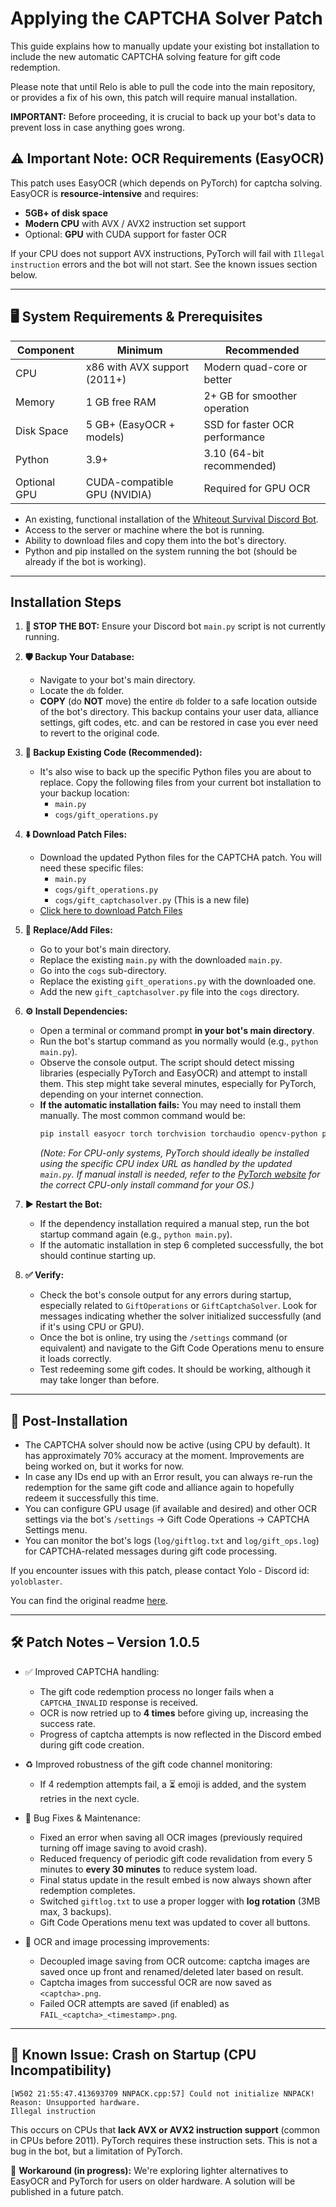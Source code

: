 # Applying the CAPTCHA Solver Patch

This guide explains how to manually update your existing bot installation to include the new automatic CAPTCHA solving feature for gift code redemption.

Please note that until Relo is able to pull the code into the main repository, or provides a fix of his own, this patch will require manual installation.

**IMPORTANT:** Before proceeding, it is crucial to back up your bot's data to prevent loss in case anything goes wrong.

## ⚠️ Important Note: OCR Requirements (EasyOCR)

This patch uses EasyOCR (which depends on PyTorch) for captcha solving. EasyOCR is **resource-intensive** and requires:

- **5GB+ of disk space**
- **Modern CPU** with AVX / AVX2 instruction set support
- Optional: **GPU** with CUDA support for faster OCR

If your CPU does not support AVX instructions, PyTorch will fail with `Illegal instruction` errors and the bot will not start. See the known issues section below.

---

## 🖥️ System Requirements & Prerequisites

| Component     | Minimum                        | Recommended                      |
|---------------|--------------------------------|----------------------------------|
| CPU           | x86 with AVX support (2011+)   | Modern quad-core or better       |
| Memory        | 1 GB free RAM                  | 2+ GB for smoother operation     |
| Disk Space    | 5 GB+ (EasyOCR + models)       | SSD for faster OCR performance   |
| Python        | 3.9+                           | 3.10 (64-bit recommended)        |
| Optional GPU  | CUDA-compatible GPU (NVIDIA)   | Required for GPU OCR             |

*   An existing, functional installation of the [Whiteout Survival Discord Bot](https://github.com/Reloisback/Whiteout-Survival-Discord-Bot).
*   Access to the server or machine where the bot is running.
*   Ability to download files and copy them into the bot's directory.
*   Python and pip installed on the system running the bot (should be already if the bot is working).

---

## Installation Steps

1.  **🛑 STOP THE BOT:** Ensure your Discord bot `main.py` script is not currently running.

2.  **🛡️ Backup Your Database:**
    *   Navigate to your bot's main directory.
    *   Locate the `db` folder.
    *   **COPY** (do **NOT** move) the entire `db` folder to a safe location outside of the bot's directory. This backup contains your user data, alliance settings, gift codes, etc. and can be restored in case you ever need to revert to the original code.

3.  **💾 Backup Existing Code (Recommended):**
    *   It's also wise to back up the specific Python files you are about to replace. Copy the following files from your current bot installation to your backup location:
        *   `main.py`
        *   `cogs/gift_operations.py`

4.  **⬇️ Download Patch Files:**
    *   Download the updated Python files for the CAPTCHA patch. You will need these specific files:
        *   `main.py`
        *   `cogs/gift_operations.py`
        *   `cogs/gift_captchasolver.py` (This is a new file)
    *   [Click here to download Patch Files](https://github.com/justncodes/Whiteout-Survival-Discord-Bot/releases/download/v1.0.0/1.0.0-Gift-Code-OCR.zip)

5.  **🔄 Replace/Add Files:**
    *   Go to your bot's main directory.
    *   Replace the existing `main.py` with the downloaded `main.py`.
    *   Go into the `cogs` sub-directory.
    *   Replace the existing `gift_operations.py` with the downloaded one.
    *   Add the new `gift_captchasolver.py` file into the `cogs` directory.

6.  **⚙️ Install Dependencies:**
    *   Open a terminal or command prompt **in your bot's main directory**.
    *   Run the bot's startup command as you normally would (e.g., `python main.py`).
    *   Observe the console output. The script should detect missing libraries (especially PyTorch and EasyOCR) and attempt to install them. This step might take several minutes, especially for PyTorch, depending on your internet connection.
    *   **If the automatic installation fails:** You may need to install them manually. The most common command would be:
        ```bash
        pip install easyocr torch torchvision torchaudio opencv-python pillow numpy PyYAML scipy
        ```
        *(Note: For CPU-only systems, PyTorch should ideally be installed using the specific CPU index URL as handled by the updated `main.py`. If manual install is needed, refer to the [PyTorch website](https://pytorch.org/get-started/locally/) for the correct CPU-only install command for your OS.)*

7.  **▶️ Restart the Bot:**
    *   If the dependency installation required a manual step, run the bot startup command again (e.g., `python main.py`).
    *   If the automatic installation in step 6 completed successfully, the bot should continue starting up.

8.  **✅ Verify:**
    *   Check the bot's console output for any errors during startup, especially related to `GiftOperations` or `GiftCaptchaSolver`. Look for messages indicating whether the solver initialized successfully (and if it's using CPU or GPU).
    *   Once the bot is online, try using the `/settings` command (or equivalent) and navigate to the Gift Code Operations menu to ensure it loads correctly.
    *   Test redeeming some gift codes. It should be working, although it may take longer than before.

---

## 🧹 Post-Installation

*   The CAPTCHA solver should now be active (using CPU by default). It has approximately 70% accuracy at the moment. Improvements are being worked on, but it works for now.
*   In case any IDs end up with an Error result, you can always re-run the redemption for the same gift code and alliance again to hopefully redeem it successfully this time.
*   You can configure GPU usage (if available and desired) and other OCR settings via the bot's `/settings` -> Gift Code Operations -> CAPTCHA Settings menu.
*   You can monitor the bot's logs (`log/giftlog.txt` and `log/gift_ops.log`) for CAPTCHA-related messages during gift code processing.

If you encounter issues with this patch, please contact Yolo - Discord id: `yoloblaster`.

You can find the original readme [here](https://github.com/Reloisback/Whiteout-Survival-Discord-Bot/blob/main/README.md).

---

## 🛠️ Patch Notes – Version 1.0.5

- ✅ Improved CAPTCHA handling:
  - The gift code redemption process no longer fails when a `CAPTCHA_INVALID` response is received.
  - OCR is now retried up to **4 times** before giving up, increasing the success rate.
  - Progress of captcha attempts is now reflected in the Discord embed during gift code creation.
  
- ♻️ Improved robustness of the gift code channel monitoring:
  - If 4 redemption attempts fail, a ⏳ emoji is added, and the system retries in the next cycle.

- 🧹 Bug Fixes & Maintenance:
  - Fixed an error when saving all OCR images (previously required turning off image saving to avoid crash).
  - Reduced frequency of periodic gift code revalidation from every 5 minutes to **every 30 minutes** to reduce system load.
  - Final status update in the result embed is now always shown after redemption completes.
  - Switched `giftlog.txt` to use a proper logger with **log rotation** (3MB max, 3 backups).
  - Gift Code Operations menu text was updated to cover all buttons.

- 🧠 OCR and image processing improvements:
  - Decoupled image saving from OCR outcome: captcha images are saved once up front and renamed/deleted later based on result.
  - Captcha images from successful OCR are now saved as `<captcha>.png`.
  - Failed OCR attempts are saved (if enabled) as `FAIL_<captcha>_<timestamp>.png`.

---

## 🐛 Known Issue: Crash on Startup (CPU Incompatibility)

```
[W502 21:55:47.413693709 NNPACK.cpp:57] Could not initialize NNPACK! Reason: Unsupported hardware.
Illegal instruction
```

This occurs on CPUs that **lack AVX or AVX2 instruction support** (common in CPUs before 2011). PyTorch requires these instruction sets. This is not a bug in the bot, but a limitation of PyTorch.

📌 **Workaround (in progress):**
We're exploring lighter alternatives to EasyOCR and PyTorch for users on older hardware. A solution will be published in a future patch.
